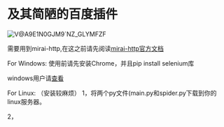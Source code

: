 # 及其简陋的百度插件
![V@A9E1N0GJM9`NZ_GLYMFZF](https://user-images.githubusercontent.com/93362741/153986127-919129ec-6787-4221-81b9-db489559ef54.png)

 
 需要用到mirai-http,在这之前请先阅读[mirai-http官方文档](https://github.com/project-mirai/mirai-api-http)
 
 
 
 
 
For Windows:
使用前请先安装Chrome，并且pip install selenium库

windows用户请[查看](https://blog.csdn.net/shykevin/article/details/108802053?ops_request_misc=%257B%2522request%255Fid%2522%253A%2522164489415616780271548606%2522%252C%2522scm%2522%253A%252220140713.130102334..%2522%257D&request_id=164489415616780271548606&biz_id=0&utm_medium=distribute.pc_search_result.none-task-blog-2~all~top_positive~default-1-108802053.first_rank_v2_pc_rank_v29&utm_term=selenium%E5%AE%89%E8%A3%85chrome%E9%A9%B1%E5%8A%A8&spm=1018.2226.3001.4187)


For Linux: （安装较麻烦）
1，将两个py文件(main.py和spider.py下载到你的linux服务器。


2，


